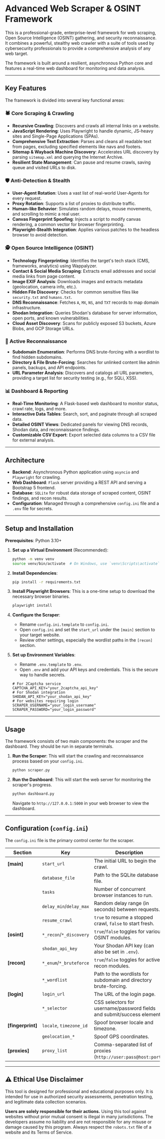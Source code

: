 # Advanced Web Scraper & OSINT Framework

This is a professional-grade, enterprise-level framework for web scraping, Open Source Intelligence (OSINT) gathering, and security reconnaissance. It combines a powerful, stealthy web crawler with a suite of tools used by cybersecurity professionals to provide a comprehensive analysis of any web target.

The framework is built around a resilient, asynchronous Python core and features a real-time web dashboard for monitoring and data analysis.

---

## Key Features

The framework is divided into several key functional areas:

### 🕷️ Core Scraping & Crawling
- **Recursive Crawling**: Discovers and crawls all internal links on a website.
- **JavaScript Rendering**: Uses Playwright to handle dynamic, JS-heavy sites and Single-Page Applications (SPAs).
- **Comprehensive Text Extraction**: Parses and cleans all readable text from pages, excluding specified elements like navs and footers.
- **Sitemap & Wayback Machine Discovery**: Accelerates URL discovery by parsing `sitemap.xml` and querying the Internet Archive.
- **Resilient State Management**: Can pause and resume crawls, saving queue and visited URLs to disk.

### 🛡️ Anti-Detection & Stealth
- **User-Agent Rotation**: Uses a vast list of real-world User-Agents for every request.
- **Proxy Rotation**: Supports a list of proxies to distribute traffic.
- **Human-like Behavior**: Simulates random delays, mouse movements, and scrolling to mimic a real user.
- **Canvas Fingerprint Spoofing**: Injects a script to modify canvas rendering, a common vector for browser fingerprinting.
- **Playwright-Stealth Integration**: Applies various patches to the headless browser to avoid detection.

### 🕵️ Open Source Intelligence (OSINT)
- **Technology Fingerprinting**: Identifies the target's tech stack (CMS, frameworks, analytics) using Wappalyzer.
- **Contact & Social Media Scraping**: Extracts email addresses and social media links from page content.
- **Image EXIF Analysis**: Downloads images and extracts metadata (geolocation, camera info, etc.).
- **Hidden File Discovery**: Checks for common sensitive files like `security.txt` and `humans.txt`.
- **DNS Reconnaissance**: Fetches `A`, `MX`, `NS`, and `TXT` records to map domain infrastructure.
- **Shodan Integration**: Queries Shodan's database for server information, open ports, and known vulnerabilities.
- **Cloud Asset Discovery**: Scans for publicly exposed S3 buckets, Azure Blobs, and GCP Storage URLs.

### 🎯 Active Reconnaissance
- **Subdomain Enumeration**: Performs DNS brute-forcing with a wordlist to find hidden subdomains.
- **Directory & File Brute-Forcing**: Searches for unlinked content like admin panels, backups, and API endpoints.
- **URL Parameter Analysis**: Discovers and catalogs all URL parameters, providing a target list for security testing (e.g., for SQLi, XSS).

### 📊 Dashboard & Reporting
- **Real-Time Monitoring**: A Flask-based web dashboard to monitor status, crawl rate, logs, and more.
- **Interactive Data Tables**: Search, sort, and paginate through all scraped data.
- **Detailed OSINT Views**: Dedicated panels for viewing DNS records, Shodan data, and reconnaissance findings.
- **Customizable CSV Export**: Export selected data columns to a CSV file for external analysis.

---

## Architecture

- **Backend**: Asynchronous Python application using `asyncio` and `Playwright` for crawling.
- **Web Dashboard**: `Flask` server providing a REST API and serving a Bootstrap 5 frontend.
- **Database**: `SQLite` for robust data storage of scraped content, OSINT findings, and recon results.
- **Configuration**: Managed through a comprehensive `config.ini` file and a `.env` file for secrets.

---

## Setup and Installation

**Prerequisites**: Python 3.10+

1.  **Set up a Virtual Environment** (Recommended):
    ```bash
    python -m venv venv
    source venv/bin/activate  # On Windows, use `venv\Scripts\activate`
    ```

2.  **Install Dependencies**:
    ```bash
    pip install -r requirements.txt
    ```

3.  **Install Playwright Browsers**:
    This is a one-time setup to download the necessary browser binaries.
    ```bash
    playwright install
    ```

4.  **Configure the Scraper**:
    - Rename `config.ini.template` to `config.ini`.
    - Open `config.ini` and set the `start_url` under the `[main]` section to your target website.
    - Review other settings, especially the wordlist paths in the `[recon]` section.

5.  **Set up Environment Variables**:
    - Rename `.env.template` to `.env`.
    - Open `.env` and add your API keys and credentials. This is the secure way to handle secrets.
    ```dotenv
    # For 2Captcha service
    CAPTCHA_API_KEY="your_2captcha_api_key"
    # For Shodan integration
    SHODAN_API_KEY="your_shodan_api_key"
    # For websites requiring login
    SCRAPER_USERNAME="your_login_username"
    SCRAPER_PASSWORD="your_login_password"
    ```

---

## Usage

The framework consists of two main components: the scraper and the dashboard. They should be run in separate terminals.

1.  **Run the Scraper**:
    This will start the crawling and reconnaissance process based on your `config.ini`.
    ```bash
    python scraper.py
    ```

2.  **Run the Dashboard**:
    This will start the web server for monitoring the scraper's progress.
    ```bash
    python dashboard.py
    ```
    Navigate to `http://127.0.0.1:5000` in your web browser to view the dashboard.

---

## Configuration (`config.ini`)

The `config.ini` file is the primary control center for the scraper.

| Section      | Key                    | Description                                                              |
|--------------|------------------------|--------------------------------------------------------------------------|
| **[main]**   | `start_url`            | The initial URL to begin the crawl.                                      |
|              | `database_file`        | Path to the SQLite database file.                                        |
|              | `tasks`                | Number of concurrent browser instances to run.                           |
|              | `delay_min`/`delay_max`| Random delay range (in seconds) between requests.                        |
|              | `resume_crawl`         | `true` to resume a stopped crawl, `false` to start fresh.                |
| **[osint]**  | `*_recon`/`*_discovery`| `true`/`false` toggles for various OSINT modules.                        |
|              | `shodan_api_key`       | Your Shodan API key (can also be set in `.env`).                         |
| **[recon]**  | `*_enum`/`*_bruteforce`| `true`/`false` toggles for active recon modules.                         |
|              | `*_wordlist`           | Path to the wordlists for subdomain and directory brute-forcing.         |
| **[login]**  | `login_url`            | The URL of the login page.                                               |
|              | `*_selector`           | CSS selectors for username/password fields and submit/success elements.  |
| **[fingerprint]**| `locale`, `timezone_id`| Spoof browser locale and timezone.                                   |
|              | `geolocation_*`        | Spoof GPS coordinates.                                                   |
| **[proxies]**| `proxy_list`           | Comma-separated list of proxies (`http://user:pass@host:port`).          |

---

## ⚠️ Ethical Use Disclaimer

This tool is designed for professional and educational purposes only. It is intended for use in authorized security assessments, penetration testing, and legitimate data collection scenarios.

**Users are solely responsible for their actions.** Using this tool against websites without prior mutual consent is illegal in many jurisdictions. The developers assume no liability and are not responsible for any misuse or damage caused by this program. Always respect the `robots.txt` file of a website and its Terms of Service.
